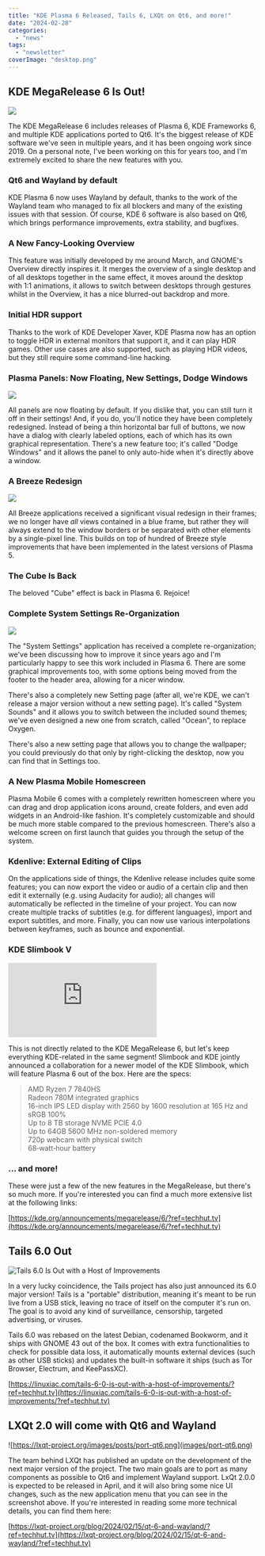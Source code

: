 ```yaml
---
title: "KDE Plasma 6 Released, Tails 6, LXQt on Qt6, and more!"
date: "2024-02-28"
categories: 
  - "news"
tags: 
  - "newsletter"
coverImage: "desktop.png"
---
```


## KDE MegaRelease 6 Is Out!

![](images/desktop.png)

The KDE MegaRelease 6 includes releases of Plasma 6, KDE Frameworks 6, and multiple KDE applications ported to Qt6. It's the biggest release of KDE software we've seen in multiple years, and it has been ongoing work since 2019. On a personal note, I've been working on this for years too, and I'm extremely excited to share the new features with you.

### Qt6 and Wayland by default

KDE Plasma 6 now uses Wayland by default, thanks to the work of the Wayland team who managed to fix all blockers and many of the existing issues with that session. Of course, KDE 6 software is also based on Qt6, which brings performance improvements, extra stability, and bugfixes.

### A New Fancy-Looking Overview

This feature was initially developed by me around March, and GNOME's Overview directly inspires it. It merges the overview of a single desktop and of all desktops together in the same effect, it moves around the desktop with 1:1 animations, it allows to switch between desktops through gestures whilst in the Overview, it has a nice blurred-out backdrop and more.

### Initial HDR support

Thanks to the work of KDE Developer Xaver, KDE Plasma now has an option to toggle HDR in external monitors that support it, and it can play HDR games. Other use cases are also supported, such as playing HDR videos, but they still require some command-line hacking.

### Plasma Panels: Now Floating, New Settings, Dodge Windows

![](images/pannel-conf.png)

All panels are now floating by default. If you dislike that, you can still turn it off in their settings! And, if you do, you'll notice they have been completely redesigned. Instead of being a thin horizontal bar full of buttons, we now have a dialog with clearly labeled options, each of which has its own graphical representation. There's a new feature too; it's called "Dodge Windows" and it allows the panel to only auto-hide when it's directly above a window.

### A Breeze Redesign

![](images/dolphin.png)

All Breeze applications received a significant visual redesign in their frames; we no longer have _all_ views contained in a blue frame, but rather they will always extend to the window borders or be separated with other elements by a single-pixel line. This builds on top of hundred of Breeze style improvements that have been implemented in the latest versions of Plasma 5.

### The Cube Is Back

The beloved "Cube" effect is back in Plasma 6. Rejoice!

### Complete System Settings Re-Organization

![](images/settings.png)

The "System Settings" application has received a complete re-organization; we've been discussing how to improve it since years ago and I'm particularly happy to see this work included in Plasma 6. There are some graphical improvements too, with some options being moved from the footer to the header area, allowing for a nicer window.

There's also a completely new Setting page (after all, we're KDE, we can't release a major version without a new setting page). It's called "System Sounds" and it allows you to switch between the included sound themes; we've even designed a new one from scratch, called "Ocean", to replace Oxygen.

There's also a new setting page that allows you to change the wallpaper; you could previously do that only by right-clicking the desktop, now you can find that in Settings too.

### A New Plasma Mobile Homescreen

Plasma Mobile 6 comes with a completely rewritten homescreen where you can drag and drop application icons around, create folders, and even add widgets in an Android-like fashion. It's completely customizable and should be much more stable compared to the previous homescreen. There's also a welcome screen on first launch that guides you through the setup of the system.

### Kdenlive: External Editing of Clips

On the applications side of things, the Kdenlive release includes quite some features; you can now export the video or audio of a certain clip and then edit it externally (e.g. using Audacity for audio); all changes will automatically be reflected in the timeline of your project. You can now create multiple tracks of subtitles (e.g. for different languages), import and export subtitles, and more. Finally, you can now use various interpolations between keyframes, such as bounce and exponential.

### KDE Slimbook V

![KDE Slimbook V](https://www.phoronix.net/image.php?id=2024&image=kde_slimbook_v)

This is not directly related to the KDE MegaRelease 6, but let's keep everything KDE-related in the same segment! Slimbook and KDE jointly announced a collaboration for a newer model of the KDE Slimbook, which will feature Plasma 6 out of the box. Here are the specs:

> AMD Ryzen 7 7840HS  
> Radeon 780M integrated graphics  
> 16-inch IPS LED display with 2560 by 1600 resolution at 165 Hz and sRGB 100%  
> Up to 8 TB storage NVME PCIE 4.0  
> Up to 64GB 5600 MHz non-soldered memory  
> 720p webcam with physical switch  
> 68‑watt‑hour battery

### ... and more!

These were just a few of the new features in the MegaRelease, but there's so much more. If you're interested you can find a much more extensive list at the following links:

[https://kde.org/announcements/megarelease/6/?ref=techhut.tv](https://kde.org/announcements/megarelease/6/?ref=techhut.tv)

## Tails 6.0 Out

![Tails 6.0 Is Out with a Host of Improvements](images/tails6-1024x576.jpg)

In a very lucky coincidence, the Tails project has also just announced its 6.0 major version! Tails is a "portable" distribution, meaning it's meant to be run live from a USB stick, leaving no trace of itself on the computer it's run on. The goal is to avoid any kind of surveillance, censorship, targeted advertising, or viruses.

Tails 6.0 was rebased on the latest Debian, codenamed Bookworm, and it ships with GNOME 43 out of the box. It comes with extra functionalities to check for possible data loss, it automatically mounts external devices (such as other USB sticks) and updates the built-in software it ships (such as Tor Browser, Electrum, and KeePassXC).

[https://linuxiac.com/tails-6-0-is-out-with-a-host-of-improvements/?ref=techhut.tv](https://linuxiac.com/tails-6-0-is-out-with-a-host-of-improvements/?ref=techhut.tv)

## LXQt 2.0 will come with Qt6 and Wayland

![https://lxqt-project.org/images/posts/port-qt6.png](images/port-qt6.png)

The team behind LXQt has published an update on the development of the next major version of the project. The two main goals are to port as many components as possible to Qt6 and implement Wayland support. LxQt 2.0.0 is expected to be released in April, and it will also bring some nice UI changes, such as the new application menu that you can see in the screenshot above. If you're interested in reading some more technical details, you can find them here:

[https://lxqt-project.org/blog/2024/02/15/qt-6-and-wayland/?ref=techhut.tv](https://lxqt-project.org/blog/2024/02/15/qt-6-and-wayland/?ref=techhut.tv)
